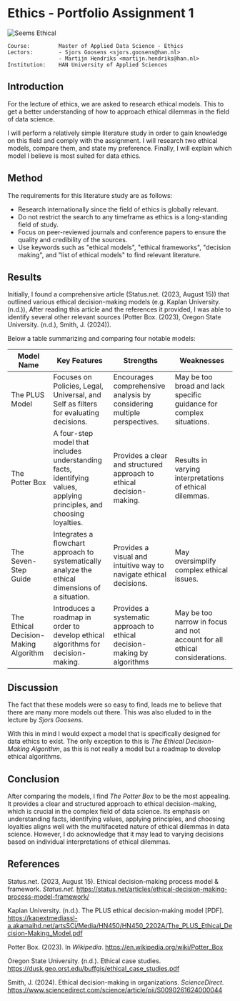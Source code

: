 # Ethics - Portfolio Assignment 1

![Seems Ethical](https://images.unsplash.com/photo-1625244514957-a8cdb2b7df0a?q=80&w=1770&auto=format&fit=crop&ixlib=rb-4.1.0&ixid=M3wxMjA3fDB8MHxwaG90by1wYWdlfHx8fGVufDB8fHx8fA%3D%3D)

```text
Course:         Master of Applied Data Science - Ethics
Lectors:        - Sjors Goosens <sjors.goosens@han.nl>
                - Martijn Hendriks <martijn.hendriks@han.nl>
Institution:    HAN University of Applied Sciences
```

## Introduction

For the lecture of ethics, we are asked to research ethical models. This to get a better understanding of how to approach ethical dilemmas in the field of data science.

I will perform a relatively simple literature study in order to gain knowledge on this field and comply with the assignment. I will research two ethical models, compare them, and state my preference. Finally, I will explain which model I believe is most suited for data ethics.

## Method

The requirements for this literature study are as follows:

- Research internationally since the field of ethics is globally relevant.
- Do not restrict the search to any timeframe as ethics is a long-standing field of study.
- Focus on peer-reviewed journals and conference papers to ensure the quality and credibility of the sources.
- Use keywords such as "ethical models", "ethical frameworks", "decision making", and "list of ethical models" to find relevant literature.

## Results

Initially, I found a comprehensive article (Status.net. (2023, August 15)) that outlined various ethical decision-making models (e.g. Kaplan University. (n.d.)), After reading this article and the references it provided, I was able to identify several other relevant sources (Potter Box. (2023), Oregon State University. (n.d.), Smith, J. (2024)).

Below a table summarizing and comparing four notable models:

| Model Name                            | Key Features                                                                                                          | Strengths                                                               | Weaknesses                                                                 |
| ------------------------------------- | --------------------------------------------------------------------------------------------------------------------- | ----------------------------------------------------------------------- | -------------------------------------------------------------------------- |
| The PLUS Model                        | Focuses on Policies, Legal, Universal, and Self as filters for evaluating decisions.                                  | Encourages comprehensive analysis by considering multiple perspectives. | May be too broad and lack specific guidance for complex situations.        |
| The Potter Box                        | A four-step model that includes understanding facts, identifying values, applying principles, and choosing loyalties. | Provides a clear and structured approach to ethical decision-making.    | Results in varying interpretations of ethical dilemmas.                    |
| The Seven-Step Guide                  | Integrates a flowchart approach to systematically analyze the ethical dimensions of a situation.                      | Provides a visual and intuitive way to navigate ethical decisions.      | May oversimplify complex ethical issues.                                   |
| The Ethical Decision-Making Algorithm | Introduces a roadmap in order to develop ethical algorithms for decision-making.                                      | Provides a systematic approach to ethical decision-making by algorithms | May be too narrow in focus and not account for all ethical considerations. |

## Discussion

The fact that these models were so easy to find, leads me to believe that there are many more models out there. This was also eluded to in the lecture by *Sjors Goosens*.

With this in mind I would expect a model that is specifically designed for data ethics to exist. The only exception to this is *The Ethical Decision-Making Algorithm*, as this is not really a model but a roadmap to develop ethical algorithms.

## Conclusion

After comparing the models, I find *The Potter Box* to be the most appealing. It provides a clear and structured approach to ethical decision-making, which is crucial in the complex field of data science. Its emphasis on understanding facts, identifying values, applying principles, and choosing loyalties aligns well with the multifaceted nature of ethical dilemmas in data science. However, I do acknowledge that it may lead to varying decisions based on individual interpretations of ethical dilemmas.

## References

Status.net. (2023, August 15). Ethical decision-making process model & framework. *Status.net*. <https://status.net/articles/ethical-decision-making-process-model-framework/>

Kaplan University. (n.d.). The PLUS ethical decision-making model [PDF]. <https://kapextmediassl-a.akamaihd.net/artsSCi/Media/HN450/HN450_2202A/The_PLUS_Ethical_Decision-Making_Model.pdf>

Potter Box. (2023). In *Wikipedia*. <https://en.wikipedia.org/wiki/Potter_Box>

Oregon State University. (n.d.). Ethical case studies. <https://dusk.geo.orst.edu/buffgis/ethical_case_studies.pdf>

Smith, J. (2024). Ethical decision-making in organizations. *ScienceDirect*. <https://www.sciencedirect.com/science/article/pii/S0090261624000044>
